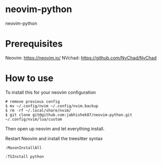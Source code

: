 # neovim-python
neovim-python

# Prerequisites
Neovim: https://neovim.io/
NVchad: https://github.com/NvChad/NvChad

# How to use

To install this for your neovim configuration

```
# remove previous config
$ mv ~/.config/nvim ~/.config/nvim.backup
$ rm -rf ~/.local/share/nvim/
$ git clone git@github.com:jabhishek87/neovim-python.git ~/.config/nvim/lua/custom
```

Then open up neovim and let everything install.

Restart Neovim and install the treesitter syntax

```
:MasonInstallAll
```

```
:TSInstall python
```
